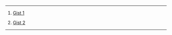 ----
1) [Gist 1](https://gist.github.com/KhadeejathulHumaira/70b1a3d16db91baac254f43f4c1df956)

2) [Gist 2](https://gist.github.com/KhadeejathulHumaira/c767e7938c53ba929bb493be3f1d74e2)
----